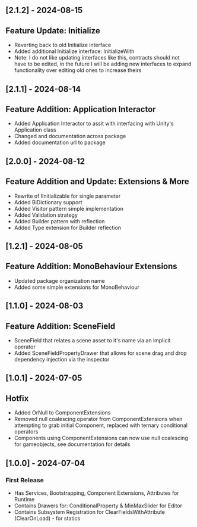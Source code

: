## [2.1.2] - 2024-08-15
## Feature Update: Initialize
- Reverting back to old Initialize interface
- Added additional Initialize interface: InitializeWith
- Note: I do not like updating interfaces like this, contracts should not have to be edited, in the future I will be adding new interfaces to expand functionality over editing old ones to increase theirs

## [2.1.1] - 2024-08-14
## Feature Addition: Application Interactor
- Added Application Interactor to assit with interfacing with Unity's Application class
- Changed and documentation across package
- Added documentation url to package

## [2.0.0] - 2024-08-12
## Feature Addition and Update: Extensions & More
- Rewrite of IInitializable for single parameter
- Added BiDictionary support
- Added Visitor pattern simple implementation
- Added Validation strategy
- Added Builder pattern with reflection
- Added Type extension for Builder reflection

## [1.2.1] - 2024-08-05
## Feature Addition: MonoBehaviour Extensions
- Updated package organization name
- Added some simple extensions for MonoBehaviour

## [1.1.0] - 2024-08-03
## Feature Addition: SceneField
- SceneField that relates a scene asset to it's name via an implicit operator
- Added SceneFieldPropertyDrawer that allows for scene drag and drop dependency injection via the inspector

## [1.0.1] - 2024-07-05
## Hotfix
- Added OrNull to ComponentExtensions
- Removed null coalescing operator from ComponentExtensions when attempting to grab initial Component, replaced with ternary conditional operators
- Components using ComponentExtensions can now use null coalescing for gameobjects, see documentation for details

## [1.0.0] - 2024-07-04
### First Release
- Has Services, Bootstrapping, Component Extensions, Attributes for Runtime
- Contains Drawers for: ConditionalProperty & MinMaxSlider for Editor
- Contains Subsystem Registration for ClearFieldsWithAttribute (ClearOnLoad) - for statics